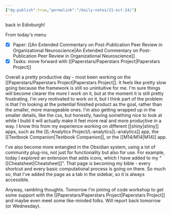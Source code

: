 ```yaml
---
{"dg-publish":true,"permalink":"/daily-notes/21-oct-24/"}
---
```


back in Edinburgh!

From today's menu
- [x] Paper: [[An Extended Commentary on Post-Publication Peer Review in Organizational Neuroscience\|An Extended Commentary on Post-Publication Peer Review in Organizational Neuroscience]]
- [x] Tasks: move forward with [[Paperstars/Paperstars Project\|Paperstars Project]]

Overall a pretty productive day - most been working on the [[Paperstars/Paperstars Project\|Paperstars Project]]. It feels like pretty slow going because the framework is still so unintuitive for me. I'm sure things will become clearer the more I work on it, but at the moment it is still pretty frustrating. I'm very motivated to work on it, but I think part of the problem is that I'm looking at the potential finished product as the goal, rather than the smaller, more manageable ones. I'm also getting wrapped up in the smaller details, like the css, but honestly, having something nice to look at while I build it will actually make it feel more real and more productive in a way. I know this from my experience working on different [[shiny\|shiny]] apps, such as the [[L-Analytics Project/L-analytics\|L-analytics]] app, the [[Textbook Companion\|Textbook Companion]], or the [[M14/M14\|M14]] app. 

I've also become more entangled in the Obsidian system, using a lot of community plug-ins, not just for functionality but also for use. For example, today I explored an extension that adds icons, which I have added to my "[[Cheatsheet\|Cheatsheet]]". That page is becoming my bible - every shortcut and every basic computational process is going on there. So much so, that I've added the page as a tab in the sidebar, so it is always accessible.

Anyway, rambling thoughts. Tomorrow I'm joining of code workshop to get some support with the [[Paperstars/Paperstars Project\|Paperstars Project]] and maybe even meet some like-minded folks. Will report back tomorrow (or Wednesday).